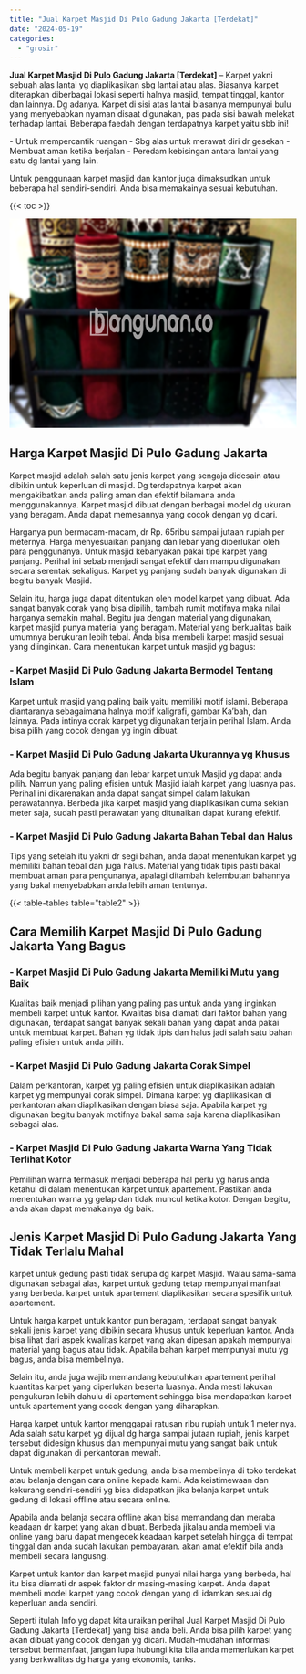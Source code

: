 ```yaml
---
title: "Jual Karpet Masjid Di Pulo Gadung Jakarta [Terdekat]"
date: "2024-05-19"
categories: 
  - "grosir"
---
```


**Jual Karpet Masjid Di Pulo Gadung Jakarta \[Terdekat\]** – Karpet yakni sebuah alas lantai yg diaplikasikan sbg lantai atau alas. Biasanya karpet diterapkan diberbagai lokasi seperti halnya masjid, tempat tinggal, kantor dan lainnya. Dg adanya. Karpet di sisi atas lantai biasanya mempunyai bulu yang menyebabkan nyaman disaat digunakan, pas pada sisi bawah melekat terhadap lantai. Beberapa faedah dengan terdapatnya karpet yaitu sbb ini!

\- Untuk mempercantik ruangan - Sbg alas untuk merawat diri dr gesekan - Membuat aman ketika berjalan - Peredam kebisingan antara lantai yang satu dg lantai yang lain.

Untuk penggunaan karpet masjid dan kantor juga dimaksudkan untuk beberapa hal sendiri-sendiri. Anda bisa memakainya sesuai kebutuhan.

{{< toc >}}

![Jual Karpet Masjid Di Pulo Gadung Jakarta [Terdekat]](/images/grosir-karpet-murah-38.png)

## Harga Karpet Masjid Di Pulo Gadung Jakarta

Karpet masjid adalah salah satu jenis karpet yang sengaja didesain atau dibikin untuk keperluan di masjid. Dg terdapatnya karpet akan mengakibatkan anda paling aman dan efektif bilamana anda menggunakannya. Karpet masjid dibuat dengan berbagai model dg ukuran yang beragam. Anda dapat memesannya yang cocok dengan yg dicari.

Harganya pun bermacam-macam, dr Rp. 65ribu sampai jutaan rupiah per meternya. Harga menyesuaikan panjang dan lebar yang diperlukan oleh para penggunanya. Untuk masjid kebanyakan pakai tipe karpet yang panjang. Perihal ini sebab menjadi sangat efektif dan mampu digunakan secara serentak sekaligus. Karpet yg panjang sudah banyak digunakan di begitu banyak Masjid.

Selain itu, harga juga dapat ditentukan oleh model karpet yang dibuat. Ada sangat banyak corak yang bisa dipilih, tambah rumit motifnya maka nilai harganya semakin mahal. Begitu jua dengan material yang digunakan, karpet masjid punya material yang beragam. Material yang berkualitas baik umumnya berukuran lebih tebal. Anda bisa membeli karpet masjid sesuai yang diinginkan. Cara menentukan karpet untuk masjid yg bagus:

### \- Karpet Masjid Di Pulo Gadung Jakarta Bermodel Tentang Islam

Karpet untuk masjid yang paling baik yaitu memiliki motif islami. Beberapa diantaranya sebagaimana halnya motif kaligrafi, gambar Ka’bah, dan lainnya. Pada intinya corak karpet yg digunakan terjalin perihal Islam. Anda bisa pilih yang cocok dengan yg ingin dibuat.

### \- Karpet Masjid Di Pulo Gadung Jakarta Ukurannya yg Khusus

Ada begitu banyak panjang dan lebar karpet untuk Masjid yg dapat anda pilih. Namun yang paling efisien untuk Masjid ialah karpet yang luasnya pas. Perihal ini dikarenakan anda dapat sangat simpel dalam lakukan perawatannya. Berbeda jika karpet masjid yang diaplikasikan cuma sekian meter saja, sudah pasti perawatan yang ditunaikan dapat kurang efektif.

### \- Karpet Masjid Di Pulo Gadung Jakarta Bahan Tebal dan Halus

Tips yang setelah itu yakni dr segi bahan, anda dapat menentukan karpet yg memiliki bahan tebal dan juga halus. Material yang tidak tipis pasti bakal membuat aman para pengunanya, apalagi ditambah kelembutan bahannya yang bakal menyebabkan anda lebih aman tentunya.

{{< table-tables table="table2" >}}

## Cara Memilih Karpet Masjid Di Pulo Gadung Jakarta Yang Bagus

### \- Karpet Masjid Di Pulo Gadung Jakarta Memiliki Mutu yang Baik

Kualitas baik menjadi pilihan yang paling pas untuk anda yang inginkan membeli karpet untuk kantor. Kwalitas bisa diamati dari faktor bahan yang digunakan, terdapat sangat banyak sekali bahan yang dapat anda pakai untuk membuat karpet. Bahan yg tidak tipis dan halus jadi salah satu bahan paling efisien untuk anda pilih.

### \- Karpet Masjid Di Pulo Gadung Jakarta Corak Simpel

Dalam perkantoran, karpet yg paling efisien untuk diaplikasikan adalah karpet yg mempunyai corak simpel. Dimana karpet yg diaplikasikan di perkantoran akan diaplikasikan dengan biasa saja. Apabila karpet yg digunakan begitu banyak motifnya bakal sama saja karena diaplikasikan sebagai alas.

### \- Karpet Masjid Di Pulo Gadung Jakarta Warna Yang Tidak Terlihat Kotor

Pemilihan warna termasuk menjadi beberapa hal perlu yg harus anda ketahui di dalam menentukan karpet untuk apartement. Pastikan anda menentukan warna yg gelap dan tidak muncul ketika kotor. Dengan begitu, anda akan dapat memakainya dg baik.

## Jenis Karpet Masjid Di Pulo Gadung Jakarta Yang Tidak Terlalu Mahal

karpet untuk gedung pasti tidak serupa dg karpet Masjid. Walau sama-sama digunakan sebagai alas, karpet untuk gedung tetap mempunyai manfaat yang berbeda. karpet untuk apartement diaplikasikan secara spesifik untuk apartement.

Untuk harga karpet untuk kantor pun beragam, terdapat sangat banyak sekali jenis karpet yang dibikin secara khusus untuk keperluan kantor. Anda bisa lihat dari aspek kwalitas karpet yang akan dipesan apakah mempunyai material yang bagus atau tidak. Apabila bahan karpet mempunyai mutu yg bagus, anda bisa membelinya.

Selain itu, anda juga wajib memandang kebutuhkan apartement perihal kuantitas karpet yang diperlukan beserta luasnya. Anda mesti lakukan pengukuran lebih dahulu di apartement sehingga bisa mendapatkan karpet untuk apartement yang cocok dengan yang diharapkan.

Harga karpet untuk kantor menggapai ratusan ribu rupiah untuk 1 meter nya. Ada salah satu karpet yg dijual dg harga sampai jutaan rupiah, jenis karpet tersebut didesign khusus dan mempunyai mutu yang sangat baik untuk dapat digunakan di perkantoran mewah.

Untuk membeli karpet untuk gedung, anda bisa membelinya di toko terdekat atau belanja dengan cara online kepada kami. Ada keistimewaan dan kekurang sendiri-sendiri yg bisa didapatkan jika belanja karpet untuk gedung di lokasi offline atau secara online.

Apabila anda belanja secara offline akan bisa memandang dan meraba keadaan dr karpet yang akan dibuat. Berbeda jikalau anda membeli via online yang baru dapat mengecek keadaan karpet setelah hingga di tempat tinggal dan anda sudah lakukan pembayaran. akan amat efektif bila anda membeli secara langusng.

Karpet untuk kantor dan karpet masjid punyai nilai harga yang berbeda, hal itu bisa diamati dr aspek faktor dr masing-masing karpet. Anda dapat membeli model karpet yang cocok dengan yang di idamkan sesuai dg keperluan anda sendiri.

Seperti itulah Info yg dapat kita uraikan perihal Jual Karpet Masjid Di Pulo Gadung Jakarta \[Terdekat\] yang bisa anda beli. Anda bisa pilih karpet yang akan dibuat yang cocok dengan yg dicari. Mudah-mudahan informasi tersebut bermanfaat, jangan lupa hubungi kita bila anda memerlukan karpet yang berkwalitas dg harga yang ekonomis, tanks.
